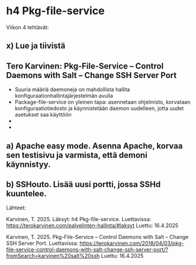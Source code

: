 # h4 Pkg-file-service

Viikon 4 tehtävät:

## x) Lue ja tiivistä

## Tero Karvinen: Pkg-File-Service – Control Daemons with Salt – Change SSH Server Port
- Suuria määriä daemoneja on mahdollista hallita konfiguraationhallintajärjestelmän avulla
- Package-file-service on yleinen tapa: asennetaan ohjelmisto, korvataan konfiguraatiotiedosto ja käynnistetään daemon uudelleen, jotta uudet asetukset saa käyttöön
- 
- 

## a) Apache easy mode. Asenna Apache, korvaa sen testisivu ja varmista, että demoni käynnistyy. 


## b) SSHouto. Lisää uusi portti, jossa SSHd kuuntelee.

Lähteet:

Karvinen, T. 2025. Läksyt: h4 Pkg-file-service. Luettavissa: https://terokarvinen.com/palvelinten-hallinta/#laksyt Luettu: 16.4.2025

Karvinen, T. 2025. Pkg-File-Service – Control Daemons with Salt – Change SSH Server Port. Luettavissa: https://terokarvinen.com/2018/04/03/pkg-file-service-control-daemons-with-salt-change-ssh-server-port/?fromSearch=karvinen%20salt%20ssh Luettu: 16.4.2025


